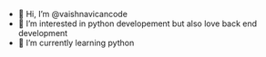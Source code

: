- 👋 Hi, I’m @vaishnavicancode
- 👀 I’m interested in python developement but also love back end development
- 🌱 I’m currently learning python 


<!---
vaishnavicancode/vaishnavicancode is a ✨ special ✨ repository because its `README.md` (this file) appears on your GitHub profile.
You can click the Preview link to take a look at your changes.
--->
